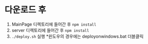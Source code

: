 다운로드 후
===========

1. MainPage 디렉토리에 들어간 후 `npm install`
2. server 디렉토리에 들어간 후 `npm install`
3. `./deploy.sh` 실행
      *윈도우의 경우에는 deployonwindows.bat 더블클릭
<!--
4. MainPage의 package.json을 열고 `"proxy": "http://XXXXXXXXXXXXX"` 부분을 자신의 IP로 변경.
    * 자신이 공유기를 사용하고 있다면 외부에서 접속하는 공유기IP로 변경하고 포트포워딩 설정해줄 것.
5. MainPage의 SERVER_ADDR.js를 열고 `const SERVER_ADDR = 'XXXXXXXXX'`부분을 자신의 IP로 변경.
6. `./deploy.sh` 실행.
--!>
